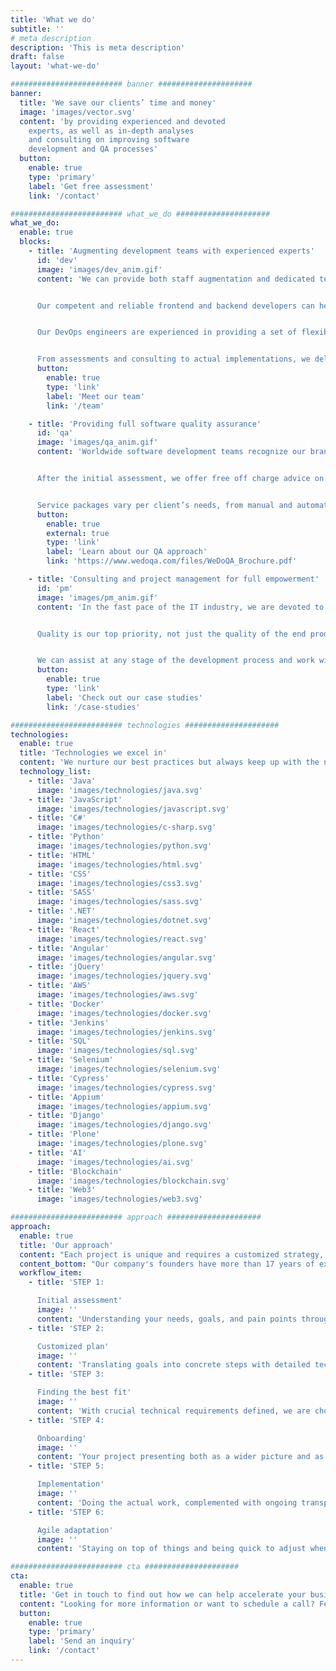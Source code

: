 ```yaml
---
title: 'What we do'
subtitle: ''
# meta description
description: 'This is meta description'
draft: false
layout: 'what-we-do'

######################### banner #####################
banner:
  title: 'We save our clients’ time and money'
  image: 'images/vector.svg'
  content: 'by providing experienced and devoted
    experts, as well as in-depth analyses
    and consulting on improving software
    development and QA processes'
  button:
    enable: true
    type: 'primary'
    label: 'Get free assessment'
    link: '/contact'

######################### what_we_do #####################
what_we_do:
  enable: true
  blocks:
    - title: 'Augmenting development teams with experienced experts'
      id: 'dev'
      image: 'images/dev_anim.gif'
      content: 'We can provide both staff augmentation and dedicated teams, depending on your needs.


      Our competent and reliable frontend and backend developers can help your ideas come to life and create top quality web solutions.


      Our DevOps engineers are experienced in providing a set of flexible services designed to enable you to build and deliver products faster and more reliably.


      From assessments and consulting to actual implementations, we deliver the most powerful development solutions.'
      button:
        enable: true
        type: 'link'
        label: 'Meet our team'
        link: '/team'

    - title: 'Providing full software quality assurance'
      id: 'qa'
      image: 'images/qa_anim.gif'
      content: 'Worldwide software development teams recognize our brand, [WeDoQA](https://www.wedoqa.com), as a reputable international supplier of QA services. Our experience with a variety of technologies guarantees that you have access to the finest options for any type of project.


      After the initial assessment, we offer free off charge advice on the best way to incorporate QA into your development process. With our dedication to clear communication, we know the questions to ask to hit the ground running.


      Service packages vary per client’s needs, from manual and automated quality assurance, QA lead, project consulting to full project management.'
      button:
        enable: true
        external: true
        type: 'link'
        label: 'Learn about our QA approach'
        link: 'https://www.wedoqa.com/files/WeDoQA_Brochure.pdf'

    - title: 'Consulting and project management for full empowerment'
      id: 'pm'
      image: 'images/pm_anim.gif'
      content: 'In the fast pace of the IT industry, we are devoted to helping our clients use their resources as efficiently as possible.


      Quality is our top priority, not just the quality of the end product but also the quality of the entire process and collaboration. We are passionate about making your ideas come to life while taking the business side of the project into account too.


      We can assist at any stage of the development process and work with your team within any type of project management methodology including Agile, Scrum, Kanban, and traditional.'
      button:
        enable: true
        type: 'link'
        label: 'Check out our case studies'
        link: '/case-studies'

######################### technologies #####################
technologies:
  enable: true
  title: 'Technologies we excel in'
  content: 'We nurture our best practices but always keep up with the newest technologies.'
  technology_list:
    - title: 'Java'
      image: 'images/technologies/java.svg'
    - title: 'JavaScript'
      image: 'images/technologies/javascript.svg'
    - title: 'C#'
      image: 'images/technologies/c-sharp.svg'
    - title: 'Python'
      image: 'images/technologies/python.svg'
    - title: 'HTML'
      image: 'images/technologies/html.svg'
    - title: 'CSS'
      image: 'images/technologies/css3.svg'
    - title: 'SASS'
      image: 'images/technologies/sass.svg'
    - title: '.NET'
      image: 'images/technologies/dotnet.svg'
    - title: 'React'
      image: 'images/technologies/react.svg'
    - title: 'Angular'
      image: 'images/technologies/angular.svg'
    - title: 'jQuery'
      image: 'images/technologies/jquery.svg'
    - title: 'AWS'
      image: 'images/technologies/aws.svg'
    - title: 'Docker'
      image: 'images/technologies/docker.svg'
    - title: 'Jenkins'
      image: 'images/technologies/jenkins.svg'
    - title: 'SQL'
      image: 'images/technologies/sql.svg'
    - title: 'Selenium'
      image: 'images/technologies/selenium.svg'
    - title: 'Cypress'
      image: 'images/technologies/cypress.svg'
    - title: 'Appium'
      image: 'images/technologies/appium.svg'
    - title: 'Django'
      image: 'images/technologies/django.svg'
    - title: 'Plone'
      image: 'images/technologies/plone.svg'
    - title: 'AI'
      image: 'images/technologies/ai.svg'
    - title: 'Blockchain'
      image: 'images/technologies/blockchain.svg'
    - title: 'Web3'
      image: 'images/technologies/web3.svg'

######################### approach #####################
approach:
  enable: true
  title: 'Our approach'
  content: "Each project is unique and requires a customized strategy, but what guides us through every communication and relationship is our in-depth domain experience, thoroughness in everything we do, transparency, and taking the human aspect into account. These are just a few of the [values](/our-story#values) we uphold and live by every day."
  content_bottom: "Our company's founders have more than 17 years of experience in each stage of the development and testing processes and are proficient in the procedures themselves. They are the ones who go through all the motions of an initial meeting, assessment, planning, and choosing the perfect team for you."
  workflow_item:
    - title: 'STEP 1:

      Initial assessment'
      image: ''
      content: 'Understanding your needs, goals, and pain points through a detailed interview and in-depth research'
    - title: 'STEP 2:

      Customized plan'
      image: ''
      content: 'Translating goals into concrete steps with detailed technical specifications, based on our expertise'
    - title: 'STEP 3:

      Finding the best fit'
      image: ''
      content: 'With crucial technical requirements defined, we are choosing the most suitable talent for your project'
    - title: 'STEP 4:

      Onboarding'
      image: ''
      content: 'Your project presenting both as a wider picture and as the specific tasks that will be performed'
    - title: 'STEP 5:

      Implementation'
      image: ''
      content: 'Doing the actual work, complemented with ongoing transparent communication and regular reporting'
    - title: 'STEP 6:

      Agile adaptation'
      image: ''
      content: 'Staying on top of things and being quick to adjust when plans change, whether it is about the requirements or the team structure'

######################### cta #####################
cta:
  enable: true
  title: 'Get in touch to find out how we can help accelerate your business growth'
  content: "Looking for more information or want to schedule a call? Feel free to contact us, and we will follow up with you as soon as possible."
  button:
    enable: true
    type: 'primary'
    label: 'Send an inquiry'
    link: '/contact'
---
```

